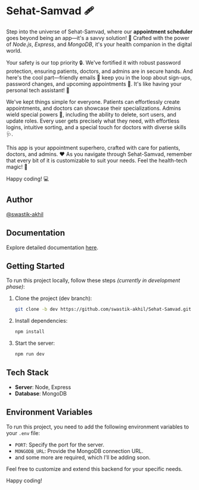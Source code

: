 # Sehat-Samvad 🩹

Step into the universe of Sehat-Samvad, where our **appointment scheduler** goes beyond being an app—it's a savvy solution! 🚀 Crafted with the power of *Node.js*, *Express*, and *MongoDB*, it's your health companion in the digital world.

Your safety is our top priority 🔒. We've fortified it with robust password protection, ensuring patients, doctors, and admins are in secure hands. And here's the cool part—friendly emails 📧 keep you in the loop about sign-ups, password changes, and upcoming appointments 📅. It's like having your personal tech assistant! 🤖

We've kept things simple for everyone. Patients can effortlessly create appointments, and doctors can showcase their specializations. Admins wield special powers 👑, including the ability to delete, sort users, and update roles. Every user gets precisely what they need, with effortless logins, intuitive sorting, and a special touch for doctors with diverse skills 🩺.

This app is your appointment superhero, crafted with care for patients, doctors, and admins. ❤️ As you navigate through Sehat-Samvad, remember that every bit of it is customizable to suit your needs. Feel the health-tech magic! 🌟

Happy coding! 💻







## Author

[@swastik-akhil](https://github.com/swastik-akhil)

## Documentation

Explore detailed documentation [here](https://documenter.getpostman.com/view/29198187/2s9YRDzAVn).

## Getting Started

To run this project locally, follow these steps
*(currently in development phase)*:

1. Clone the project (dev branch):

    ```bash
    git clone -b dev https://github.com/swastik-akhil/Sehat-Samvad.git
    ```

2. Install dependencies:

    ```bash
    npm install
    ```

3. Start the server:

    ```bash
    npm run dev
    ```

## Tech Stack

- **Server**: Node, Express
- **Database**: MongoDB

## Environment Variables

To run this project, you need to add the following environment variables to your `.env` file:

- `PORT`: Specify the port for the server.
- `MONGODB_URL`: Provide the MongoDB connection URL.
- and some more are required, which I'll be adding soon.
  

Feel free to customize and extend this backend for your specific needs.

Happy coding!

